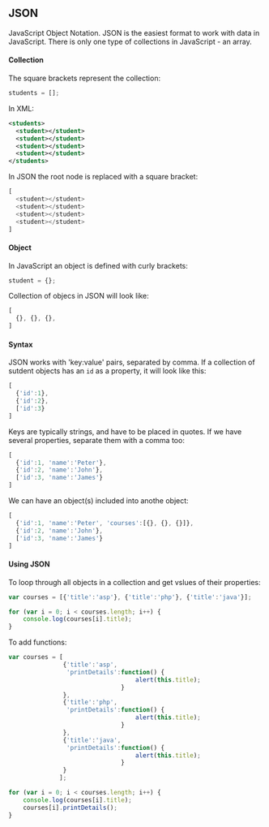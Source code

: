 ## JSON
JavaScript Object Notation. JSON is the easiest format to work with data in JavaScript. There is only one type of collections in JavaScript - an array. 

#### Collection
The square brackets represent the collection:
```javascript
students = [];
```
In XML:
```xml
<students>
  <student></student>
  <student></student>
  <student></student>
  <student></student>
</students>
```
In JSON the root node is replaced with a square bracket:
```javascript
[
  <student></student>
  <student></student>
  <student></student>
  <student></student>
]
```

#### Object
In JavaScript an object is defined with curly brackets:
```javascript
student = {};
```
Collection of objecs in JSON will look like:
```javascript
[ 
  {}, {}, {}, 
]
```

#### Syntax
JSON works with 'key:value' pairs, separated by comma.
If a collection of sutdent objects has an `id` as a property, it will look like this:
```javascript
[
  {'id':1},
  {'id':2},
  ['id':3}
]
```
Keys are typically strings, and have to be placed in quotes. If we have several properties, separate them with a comma too:
```javascript
[
  {'id':1, 'name':'Peter'},
  {'id':2, 'name':'John'},
  ['id':3, 'name':'James'}
]
```
We can have an object(s) included into anothe object:
```javascript
[
  {'id':1, 'name':'Peter', 'courses':[{}, {}, {}]},
  {'id':2, 'name':'John'},
  ['id':3, 'name':'James'}
]
```
#### Using JSON
To loop through all objects in a collection and get vslues of their properties:
```javascript
var courses = [{'title':'asp'}, {'title':'php'}, {'title':'java'}];

for (var i = 0; i < courses.length; i++) {
    console.log(courses[i].title);
}
```
To add functions:
```javascript
var courses = [
               {'title':'asp',
                'printDetails':function() {
                                   alert(this.title);
                               }
               }, 
               {'title':'php',
                'printDetails':function() {
                                   alert(this.title);
                               }
               },
               {'title':'java',
                'printDetails':function() {
                                   alert(this.title);
                               }
               }
              ];

for (var i = 0; i < courses.length; i++) {
    console.log(courses[i].title);
    courses[i].printDetails();
}
```
